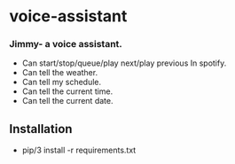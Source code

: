 # voice-assistant

### Jimmy- a voice assistant.
- Can start/stop/queue/play next/play previous In spotify.
- Can tell the weather.
- Can tell my schedule.
- Can tell the current time.
- Can tell the current date.


## Installation

- pip/3 install -r requirements.txt
